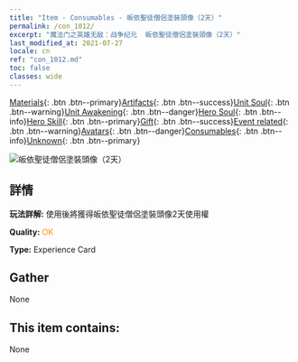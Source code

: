 ```yaml
---
title: "Item - Consumables - 皈依聖徒僧侶塗裝頭像（2天）"
permalink: /con_1012/
excerpt: "魔法门之英雄无敌：战争纪元  皈依聖徒僧侶塗裝頭像（2天）"
last_modified_at: 2021-07-27
locale: cn
ref: "con_1012.md"
toc: false
classes: wide
---
```

 [Materials](/ItemsCN/){: .btn .btn--primary}[Artifacts](/ItemsCN/Artifacts/){: .btn .btn--success}[Unit Soul](/ItemsCN/UnitSoul/){: .btn .btn--warning}[Unit Awakening](/ItemsCN/UnitAwakening/){: .btn .btn--danger}[Hero Soul](/ItemsCN/HeroSoul/){: .btn .btn--info}[Hero Skill](/ItemsCN/HeroSkill/){: .btn .btn--primary}[Gift](/ItemsCN/Gift/){: .btn .btn--success}[Event related](/ItemsCN/Events/){: .btn .btn--warning}[Avatars](/ItemsCN/Avatars/){: .btn .btn--danger}[Consumables](/ItemsCN/Consumables/){: .btn .btn--info}[Unknown](/ItemsCN/Unknown/){: .btn .btn--primary}

 ![皈依聖徒僧侶塗裝頭像（2天）](/images/u/ti_senglvshengdan.jpg)

## 詳情
 **玩法詳解:** 使用後將獲得皈依聖徒僧侶塗裝頭像2天使用權

 **Quality:** <span style="color: #FF8C00">OK</span>

 **Type:** Experience Card

## Gather

  None

## This item contains:

  None

